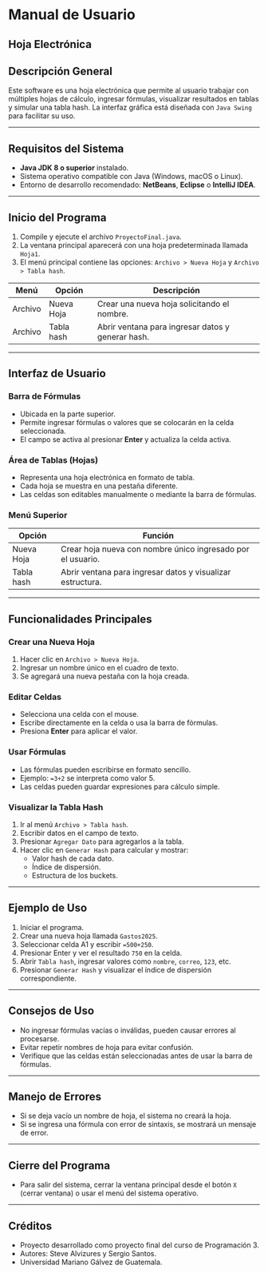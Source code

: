 # Manual de Usuario

## Hoja Electrónica

## Descripción General
Este software es una hoja electrónica que permite al usuario trabajar con múltiples hojas de cálculo,
ingresar fórmulas, visualizar resultados en tablas y simular una tabla hash. La interfaz gráfica está 
diseñada con `Java Swing` para facilitar su uso.

---

## Requisitos del Sistema

- **Java JDK 8 o superior** instalado.
- Sistema operativo compatible con Java (Windows, macOS o Linux).
- Entorno de desarrollo recomendado: **NetBeans**, **Eclipse** o **IntelliJ IDEA**.

---

## Inicio del Programa

1. Compile y ejecute el archivo `ProyectoFinal.java`.
2. La ventana principal aparecerá con una hoja predeterminada llamada `Hoja1`.
3. El menú principal contiene las opciones: `Archivo > Nueva Hoja` y `Archivo > Tabla hash`.

| Menú    | Opción        | Descripción                                    |
|---------|---------------|------------------------------------------------|
| Archivo | Nueva Hoja    | Crear una nueva hoja solicitando el nombre.    |
| Archivo | Tabla hash    | Abrir ventana para ingresar datos y generar hash.|

---

## Interfaz de Usuario

### Barra de Fórmulas

- Ubicada en la parte superior.
- Permite ingresar fórmulas o valores que se colocarán en la celda seleccionada.
- El campo se activa al presionar **Enter** y actualiza la celda activa.

### Área de Tablas (Hojas)

- Representa una hoja electrónica en formato de tabla.
- Cada hoja se muestra en una pestaña diferente.
- Las celdas son editables manualmente o mediante la barra de fórmulas.

### Menú Superior

| Opción      | Función                                                      |
|-------------|--------------------------------------------------------------|
| Nueva Hoja  | Crear hoja nueva con nombre único ingresado por el usuario.  |
| Tabla hash  | Abrir ventana para ingresar datos y visualizar estructura.   |.

---

## Funcionalidades Principales

### Crear una Nueva Hoja

1. Hacer clic en `Archivo > Nueva Hoja`.
2. Ingresar un nombre único en el cuadro de texto.
3. Se agregará una nueva pestaña con la hoja creada.

### Editar Celdas

- Selecciona una celda con el mouse.
- Escribe directamente en la celda o usa la barra de fórmulas.
- Presiona **Enter** para aplicar el valor.

### Usar Fórmulas

- Las fórmulas pueden escribirse en formato sencillo.
- Ejemplo: `=3+2` se interpreta como valor 5.
- Las celdas pueden guardar expresiones para cálculo simple.

### Visualizar la Tabla Hash

1. Ir al menú `Archivo > Tabla hash`.
2. Escribir datos en el campo de texto.
3. Presionar `Agregar Dato` para agregarlos a la tabla.
4. Hacer clic en `Generar Hash` para calcular y mostrar:
   - Valor hash de cada dato.
   - Índice de dispersión.
   - Estructura de los buckets.

---

## Ejemplo de Uso

1. Iniciar el programa.
2. Crear una nueva hoja llamada `Gastos2025`.
3. Seleccionar celda A1 y escribir `=500+250`.
4. Presionar Enter y ver el resultado `750` en la celda.
5. Abrir `Tabla hash`, ingresar valores como `nombre`, `correo`, `123`, etc.
6. Presionar `Generar Hash` y visualizar el índice de dispersión correspondiente.

---

## Consejos de Uso

- No ingresar fórmulas vacías o inválidas, pueden causar errores al procesarse.
- Evitar repetir nombres de hoja para evitar confusión.
- Verifique que las celdas están seleccionadas antes de usar la barra de fórmulas.

---

## Manejo de Errores

- Si se deja vacío un nombre de hoja, el sistema no creará la hoja.
- Si se ingresa una fórmula con error de sintaxis, se mostrará un mensaje de error.

---

## Cierre del Programa

- Para salir del sistema, cerrar la ventana principal desde el botón `X` (cerrar ventana) o usar el menú del sistema operativo.

---

## Créditos

- Proyecto desarrollado como proyecto final del curso de Programación 3.
- Autores: Steve Alvizures y Sergio Santos.
- Universidad Mariano Gálvez de Guatemala.
